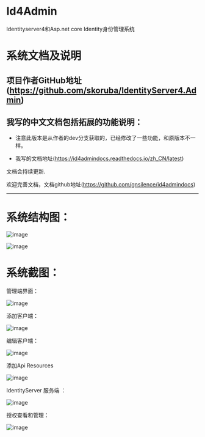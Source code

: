 # Id4Admin
Identityserver4和Asp.net core Identity身份管理系统

# 系统文档及说明

## 项目作者GitHub地址(https://github.com/skoruba/IdentityServer4.Admin)

## 我写的中文文档包括拓展的功能说明：

* 注意此版本是从作者的dev分支获取的，已经修改了一些功能，和原版本不一样。

* 我写的文档地址(https://id4admindocs.readthedocs.io/zh_CN/latest)

文档会持续更新.

欢迎完善文档，文档github地址(https://github.com/gnsilence/id4admindocs)

------------------------------

系统结构图：
====

![image](https://github.com/gnsilence/Id4Admin/blob/master/docs/Images/Skoruba.IdentityServer4.Admin-Solution.png)


![image](https://github.com/gnsilence/Id4Admin/blob/master/docs/Images/Skoruba.IdentityServer4.Admin-App-Diagram.png)


系统截图：
====

管理端界面：

![image](https://github.com/gnsilence/Id4Admin/blob/master/docs/Images/App/AdminServer.png)

添加客户端：

![image](https://github.com/gnsilence/Id4Admin/blob/master/docs/Images/App/ClientsAdd.png)

编辑客户端：

![image](https://github.com/gnsilence/Id4Admin/blob/master/docs/Images/EditClient.png)

添加Api Resources

![image](https://github.com/gnsilence/Id4Admin/blob/master/docs/Images/App/AddApiResources.png)

IdentityServer 服务端 ：

![image](https://github.com/gnsilence/Id4Admin/blob/master/docs/Images/App/IdentityServer.png)

授权查看和管理：

![image](https://github.com/gnsilence/Id4Admin/blob/master/docs/Images/App/ManageGrants.png)